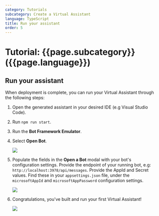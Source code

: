 ```yaml
---
category: Tutorials
subcategory: Create a Virtual Assistant
language: TypeScript
title: Run your assistant
order: 5
---
```


# Tutorial: {{page.subcategory}} ({{page.language}})

## Run your assistant
When deployment is complete, you can run your Virtual Assistant through the following steps:

1. Open the generated assistant in your desired IDE (e.g Visual Studio Code).
2. Run `npm run start`.
2. Run the **Bot Framework Emulator**.
3. Select **Open Bot**.

    ![]({{site.baseurl}}/assets/images/quickstart-virtualassistant-openbot.png)

4. Populate the fields in the **Open a Bot** modal with your bot's configuration settings. Provide the endpoint of your running bot, e.g: `http://localhost:3978/api/messages`. Provide the AppId and Secret values. Find these in your `appsettings.json` file, under the `microsoftAppId` and `microsoftAppPassword` configuration settings.

    ![]({{site.baseurl}}/assets/images/quickstart-virtualassistant-openbotmodal.png)

5. Congratulations, you've built and run your first Virtual Assistant!

    ![]({{site.baseurl}}/assets/images/quickstart-virtualassistant-greetingemulator.png)
